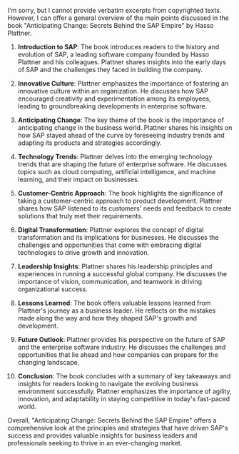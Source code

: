 I'm sorry, but I cannot provide verbatim excerpts from copyrighted texts. However, I can offer a general overview of the main points discussed in the book "Anticipating Change: Secrets Behind the SAP Empire" by Hasso Plattner.

1. **Introduction to SAP**: The book introduces readers to the history and evolution of SAP, a leading software company founded by Hasso Plattner and his colleagues. Plattner shares insights into the early days of SAP and the challenges they faced in building the company.

2. **Innovative Culture**: Plattner emphasizes the importance of fostering an innovative culture within an organization. He discusses how SAP encouraged creativity and experimentation among its employees, leading to groundbreaking developments in enterprise software.

3. **Anticipating Change**: The key theme of the book is the importance of anticipating change in the business world. Plattner shares his insights on how SAP stayed ahead of the curve by foreseeing industry trends and adapting its products and strategies accordingly.

4. **Technology Trends**: Plattner delves into the emerging technology trends that are shaping the future of enterprise software. He discusses topics such as cloud computing, artificial intelligence, and machine learning, and their impact on businesses.

5. **Customer-Centric Approach**: The book highlights the significance of taking a customer-centric approach to product development. Plattner shares how SAP listened to its customers' needs and feedback to create solutions that truly met their requirements.

6. **Digital Transformation**: Plattner explores the concept of digital transformation and its implications for businesses. He discusses the challenges and opportunities that come with embracing digital technologies to drive growth and innovation.

7. **Leadership Insights**: Plattner shares his leadership principles and experiences in running a successful global company. He discusses the importance of vision, communication, and teamwork in driving organizational success.

8. **Lessons Learned**: The book offers valuable lessons learned from Plattner's journey as a business leader. He reflects on the mistakes made along the way and how they shaped SAP's growth and development.

9. **Future Outlook**: Plattner provides his perspective on the future of SAP and the enterprise software industry. He discusses the challenges and opportunities that lie ahead and how companies can prepare for the changing landscape.

10. **Conclusion**: The book concludes with a summary of key takeaways and insights for readers looking to navigate the evolving business environment successfully. Plattner emphasizes the importance of agility, innovation, and adaptability in staying competitive in today's fast-paced world.

Overall, "Anticipating Change: Secrets Behind the SAP Empire" offers a comprehensive look at the principles and strategies that have driven SAP's success and provides valuable insights for business leaders and professionals seeking to thrive in an ever-changing market.